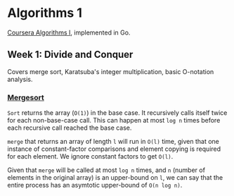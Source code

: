 # Algorithms 1

[Coursera Algorithms I](https://www.coursera.org/learn/algorithms-divide-conquer/home/welcome), implemented in Go.

## Week 1: Divide and Conquer

Covers merge sort, Karatsuba's integer multiplication, basic O-notation analysis.

### [Mergesort](https://github.com/nikovacevic/algorithms1/blob/master/mergesort/mergesort.go)

`Sort` returns the array (`O(1)`) in the base case. It recursively calls itself twice for each non-base-case call. This can happen at most `log n` times before each recursive call reached the base case.

`merge` that returns an array of length `l` will run in `O(l)` time, given that one instance of constant-factor comparisons and element copying is required for each element. We ignore constant factors to get `O(l)`.

Given that `merge` will be called at most `log n` times, and `n` (number of elements in the original array) is an upper-bound on `l`, we can say that the entire process has an asymtotic upper-bound of `O(n log n)`.
